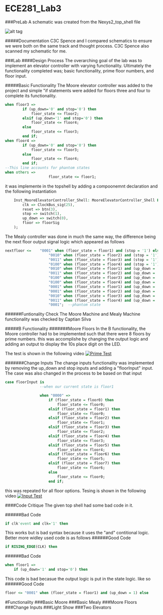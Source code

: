 ECE281_Lab3
===========
###PreLab
A schematic was created from the Nexys2_top_shell file

![alt tag](https://raw.github.com/EricWardner/ECE281_Lab3/master/top_shell_Schematic.png)

#####Documentation
C3C Spence and I compared schematics to ensure we were both on the same track and thought process. C3C Spence also scanned my schematic for me. 

###Lab
####Design Process
The overarching goal of the lab was to implement an elevator controller with varying functionality. Ultimately the functionality completed was; basic functionality, prime floor numbers, and floor input.

#####Basic Functionality
The Moore elevator controller was added to the project and simple "if statements were added for floors three and four to complete its functionality. 
```VHDL
when floor3 =>
		if (up_down='0' and stop='0') then 
			floor_state <= floor2;
		elsif (up_down='1' and stop='0') then 
			floor_state <= floor4;	
		else
			floor_state <= floor3;	
		end if;
when floor4 =>
		if (up_down='0' and stop='0') then 
			floor_state <= floor3;	
		else 
			floor_state <= floor4;
		end if;
--This line accounts for phantom states
when others =>
					floor_state <= floor1;
```
it was implemente in the topshell by adding a compoonemnt declaration and the following instantiation
```VHDL
	Inst_MooreElevatorController_Shell: MooreElevatorController_Shell PORT MAP(
		clk => ClockBus_sig(25),
		reset => btn(3),
		stop => switch(1),
		up_down => switch(0),
		floor => floorSig
	);
```

The Mealy controller was done in much the same way, the difference being the next floor output signal logic which appeared as follows

```VHDL
nextfloor <= 	"0001" when (floor_state = floor1) and (stop = '1') else
					"0010" when (floor_state = floor2) and (stop = '1') else
					"0011" when (floor_state = floor3) and (stop = '1') else
					"0100" when (floor_state = floor4) and (stop = '1') else
					"0010" when (floor_state = floor1) and (up_down = '1') and (stop = '0') else
					"0011" when (floor_state = floor2) and (up_down = '1') and (stop = '0') else
					"0100" when (floor_state = floor3) and (up_down = '1') and (stop = '0') else
					"0100" when (floor_state = floor4) and (up_down = '1') and (stop = '0') else
					"0001" when (floor_state = floor1) and (up_down = '0') and (stop = '0') else
					"0001" when (floor_state = floor2) and (up_down = '0') and (stop = '0') else
					"0010" when (floor_state = floor3) and (up_down = '0') and (stop = '0') else
					"0011" when (floor_state = floor4) and (up_down = '0') else
					"0001";  --phantom state
```

######Funtionality Check
The Moore Machine and Mealy Machine functionality was checked by Captian Silva

#####B Functionality
#######Moore Floors
In the B functionality, the Moore controller had to be implemented such that there were 8 floors by prime numbers. this was accomplishe by changing the output logic and adding an output to display the 10s place digit on the LED.

The test is shown in the following video
[![Prime Test](http://img.youtube.com/vi/cbt55nX3hn0/0.jpg)](https://www.youtube.com/watch?v=cbt55nX3hn0)

#######Change Inputs
The change inputs functionality was implemented by removing the up_down and stop inputs and adding a "floorInput" input. The case was also changed in the process to be based on that input
```VHDL
case floorInput is
				--when our current state is floor1

				when "0000" =>
					if (floor_state = floor0) then 
						floor_state <= floor0;
					elsif (floor_state = floor1) then 
						floor_state <= floor0;	
					elsif (floor_state = floor2) then 
						floor_state <= floor1;
					elsif (floor_state = floor3) then 
						floor_state <= floor2;
					elsif (floor_state = floor4) then 
						floor_state <= floor3;
					elsif (floor_state = floor5) then 
						floor_state <= floor4;
					elsif (floor_state = floor6) then 
						floor_state <= floor5;
					elsif (floor_state = floor7) then 
						floor_state <= floor6;
					else
						floor_state <= floor0;	
					end if;
```
this was repeated for all floor options. 
Tesing is shown in the following video
[![Input Test](http://img.youtube.com/vi/yOPqu9JjM1E/0.jpg)](https://www.youtube.com/watch?v=yOPqu9JjM1E)

####Code Critique 
The given top shell had some bad code in it. 

######Bad Code
```VHDL
if clk'event and clk='1' then
```
This works but is bad syntax because it uses the "and" contitional logic. Better more widley used code is as follows
######Good Code
```VHDL
if RISING_EDGE(CLK) then
```
######Bad Code
```VHDL
when floor1 =>
	if (up_down='1' and stop='0') then 
````
This code is bad becasue the output logic is put in the state logic. like so
######Good Code
```VHDL
floor <= "0001" when (floor_state = floor1) and (up_down = 1) else
```

#Functionality
###Basic Moore
###Basic Mealy
###Moore Floors
###Change Inputs
###Light Show
###Two Elevators
